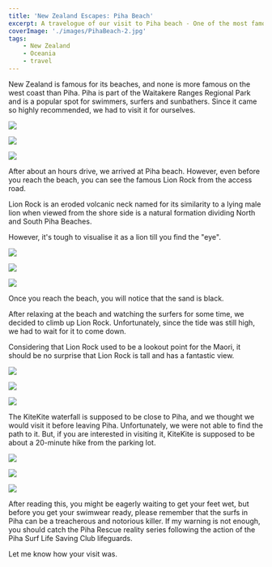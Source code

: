 ```yaml
---
title: 'New Zealand Escapes: Piha Beach'
excerpt: A travelogue of our visit to Piha beach - One of the most famous beaches on the west coast of New Zealand.
coverImage: './images/PihaBeach-2.jpg'
tags:
    - New Zealand
    - Oceania
    - travel
---
```


New Zealand is famous for its beaches, and none is more famous on the west coast than Piha. Piha is part of the Waitakere Ranges Regional Park and is a popular spot for swimmers, surfers and sunbathers. Since it came so highly recommended, we had to visit it for ourselves.

![](./images/PihaBeach-1.jpg)

![](./images/PihaBeach-4.jpg)

![](./images/PihaBeach-7.jpg)

After about an hours drive, we arrived at Piha beach. However, even before you reach the beach, you can see the famous Lion Rock from the access road.

Lion Rock is an eroded volcanic neck named for its similarity to a lying male lion when viewed from the shore side is a natural formation dividing North and South Piha Beaches.

However, it's tough to visualise it as a lion till you find the "eye".

![](./images/PihaBeach-2.jpg)

![](./images/PihaBeach-5.jpg)

![](./images/PihaBeach-10.jpg)

Once you reach the beach, you will notice that the sand is black.

After relaxing at the beach and watching the surfers for some time, we decided to climb up Lion Rock. Unfortunately, since the tide was still high, we had to wait for it to come down.

Considering that Lion Rock used to be a lookout point for the Maori, it should be no surprise that Lion Rock is tall and has a fantastic view.

![](./images/PihaBeach-6.jpg)

![](./images/PihaBeach-8.jpg)

![](./images/PihaBeach-9.jpg)

The KiteKite waterfall is supposed to be close to Piha, and we thought we would visit it before leaving Piha. Unfortunately, we were not able to find the path to it. But, if you are interested in visiting it, KiteKite is supposed to be about a 20-minute hike from the parking lot.

![](./images/PihaBeach-3.jpg)

![](./images/PihaBeach-11.jpg)

![](./images/PihaBeach-12.jpg)

After reading this, you might be eagerly waiting to get your feet wet, but before you get your swimwear ready, please remember that the surfs in Piha can be a treacherous and notorious killer. If my warning is not enough, you should catch the Piha Rescue reality series following the action of the Piha Surf Life Saving Club lifeguards.

Let me know how your visit was.
